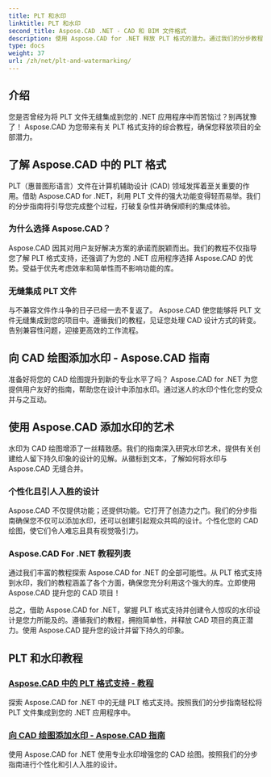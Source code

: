 ```yaml
---
title: PLT 和水印
linktitle: PLT 和水印
second_title: Aspose.CAD .NET - CAD 和 BIM 文件格式
description: 使用 Aspose.CAD for .NET 释放 PLT 格式的潜力。通过我们的分步教程，轻松将 PLT 文件集成到您的应用程序中。
type: docs
weight: 37
url: /zh/net/plt-and-watermarking/
---
```


## 介绍

您是否曾经为将 PLT 文件无缝集成到您的 .NET 应用程序中而苦恼过？别再犹豫了！ Aspose.CAD 为您带来有关 PLT 格式支持的综合教程，确保您释放项目的全部潜力。

## 了解 Aspose.CAD 中的 PLT 格式

PLT（惠普图形语言）文件在计算机辅助设计 (CAD) 领域发挥着至关重要的作用。借助 Aspose.CAD for .NET，利用 PLT 文件的强大功能变得轻而易举。我们的分步指南将引导您完成整个过程，打破复杂性并确保顺利的集成体验。

### 为什么选择 Aspose.CAD？

Aspose.CAD 因其对用户友好解决方案的承诺而脱颖而出。我们的教程不仅指导您了解 PLT 格式支持，还强调了为您的 .NET 应用程序选择 Aspose.CAD 的优势。受益于优先考虑效率和简单性而不影响功能的库。

### 无缝集成 PLT 文件

与不兼容文件作斗争的日子已经一去不复返了。 Aspose.CAD 使您能够将 PLT 文件无缝集成到您的项目中。遵循我们的教程，见证您处理 CAD 设计方式的转变。告别兼容性问题，迎接更高效的工作流程。

## 向 CAD 绘图添加水印 - Aspose.CAD 指南

准备好将您的 CAD 绘图提升到新的专业水平了吗？ Aspose.CAD for .NET 为您提供用户友好的指南，帮助您在设计中添加水印。通过迷人的水印个性化您的受众并与之互动。

## 使用 Aspose.CAD 添加水印的艺术

水印为 CAD 绘图增添了一丝精致感。我们的指南深入研究水印艺术，提供有关创建给人留下持久印象的设计的见解。从徽标到文本，了解如何将水印与 Aspose.CAD 无缝合并。

### 个性化且引人入胜的设计

Aspose.CAD 不仅提供功能；还提供功能。它打开了创造力之门。我们的分步指南确保您不仅可以添加水印，还可以创建引起观众共鸣的设计。个性化您的 CAD 绘图，使它们令人难忘且具有视觉吸引力。

### Aspose.CAD For .NET 教程列表

通过我们丰富的教程探索 Aspose.CAD for .NET 的全部可能性。从 PLT 格式支持到水印，我们的教程涵盖了各个方面，确保您充分利用这个强大的库。立即使用 Aspose.CAD 提升您的 CAD 项目！

总之，借助 Aspose.CAD for .NET，掌握 PLT 格式支持并创建令人惊叹的水印设计是您力所能及的。遵循我们的教程，拥抱简单性，并释放 CAD 项目的真正潜力。使用 Aspose.CAD 提升您的设计并留下持久的印象。
## PLT 和水印教程
### [Aspose.CAD 中的 PLT 格式支持 - 教程](./plt-format-support-in-aspose-cad/)
探索 Aspose.CAD for .NET 中的无缝 PLT 格式支持。按照我们的分步指南轻松将 PLT 文件集成到您的 .NET 应用程序中。
### [向 CAD 绘图添加水印 - Aspose.CAD 指南](./adding-watermarks-to-cad-drawings/)
使用 Aspose.CAD for .NET 使用专业水印增强您的 CAD 绘图。按照我们的分步指南进行个性化和引人入胜的设计。